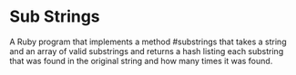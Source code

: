 <h1>Sub Strings</h1>

<p>A Ruby program that implements a method #substrings that takes a string and an array of valid substrings and returns a hash listing each substring that was found in the original string and how many times it was found.</p>